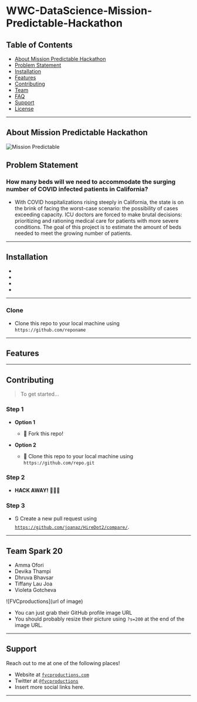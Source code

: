 # WWC-DataScience-Mission-Predictable-Hackathon


## Table of Contents

- [About Mission Predictable Hackathon](#AboutMissionPredictableHackathon)
- [Problem Statement](#ProblemStatement)
- [Installation](#installation)
- [Features](#features)
- [Contributing](#contributing)
- [Team](#team)
- [FAQ](#faq)
- [Support](#support)
- [License](#license)


---
## About Mission Predictable Hackathon
![Mission Predictable](https://s3-us-west-2.amazonaws.com/wwcodefroala/uploads%2F1595013116901-WWCode+Data+Science+AWS+Hackathon+%282%29.png)

## Problem Statement
<h3> How many beds will we need to accommodate the surging number of COVID infected patients in California? </h3>

- With COVID hospitalizations rising steeply in California, the state is on the brink of facing the worst-case scenario: the possibility of cases exceeding capacity. ICU doctors are forced to make brutal decisions: prioritizing and rationing medical care for patients with more severe conditions. The goal of this project is to estimate the amount of beds needed to meet the growing number of patients.


---
## Installation

- 
-
-
-
---
### Clone

- Clone this repo to your local machine using `https://github.com/reponame`

---
## Features
---

## Contributing

> To get started...

### Step 1

- **Option 1**
    - 🍴 Fork this repo!

- **Option 2**
    - 👯 Clone this repo to your local machine using `https://github.com/repo.git`

### Step 2

- **HACK AWAY!** 🔨🔨🔨

### Step 3

- 🔃 Create a new pull request using <a href="https://github.com/joanaz/repo" target="_blank">`https://github.com/joanaz/HireDot2/compare/`</a>.

---

## Team Spark 20

> 
- Amma Ofori
- Devika Thampi
- Dhruva Bhavsar
- Tiffany Lau Joa
- Violeta Gotcheva


 ![FVCproductions](url of image)
- You can just grab their GitHub profile image URL
- You should probably resize their picture using `?s=200` at the end of the image URL.

---

## Support

Reach out to me at one of the following places!

- Website at <a href="http://fvcproductions.com" target="_blank">`fvcproductions.com`</a>
- Twitter at <a href="http://twitter.com/fvcproductions" target="_blank">`@fvcproductions`</a>
- Insert more social links here.

---
